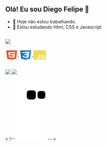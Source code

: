 ## Olá! Eu sou Diego Felipe 👋



- 🔭 Hoje não estou trabalhando.
- 🌱 Estou estudando Html, CSS e Javascript
  
 ##
<div>
<a href="//github.com/diegof856">
<img height="180em" src="https://github-readme-stats.vercel.app/api?username=diegof856&show_icons=true&theme=tokyonight"/>
</div>
<div style="display: inline_block"><br>
  <img align="center" alt="Rafa-HTML" height="30" width="40" src="https://raw.githubusercontent.com/devicons/devicon/master/icons/html5/html5-original.svg">
  <img align="center" alt="Rafa-CSS" height="30" width="40" src="https://raw.githubusercontent.com/devicons/devicon/master/icons/css3/css3-original.svg">
  <img align="center" alt="Rafa-Js" height="30" width="40" src="https://raw.githubusercontent.com/devicons/devicon/master/icons/javascript/javascript-plain.svg">
</div>
  
##
   <div>
  <a href = "mailto:diegofelipe1025@gmail.com"><img src="https://img.shields.io/badge/-Gmail-%23EA4335?style=for-the-badge&logo=gmail&logoColor=white" target="_blank"></a>
  <a href="https://www.linkedin.com/in/diegofelipeti"(https://www.linkedin.com/in/diegofelipeti/)" target="_blank"><img src="https://img.shields.io/badge/-LinkedIn-%230077B5?style=for-the-badge&logo=linkedin&logoColor=white" target="_blank"></a>
</div>


< !-- ![Snake animation](https://github.com/diegof856/diegof856/blob/output/github-contribution-grid-snake.svg) -- >

